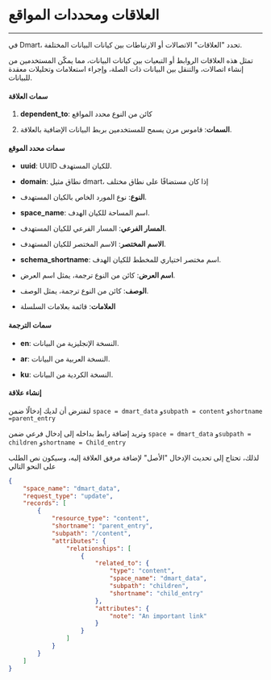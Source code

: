 # العلاقات ومحددات المواقع

---

في Dmart، تحدد "العلاقات" الاتصالات أو الارتباطات بين كيانات البيانات المختلفة.

تمثل هذه العلاقات الروابط أو التبعيات بين كيانات البيانات، مما يمكّن المستخدمين من إنشاء اتصالات، والتنقل بين البيانات ذات الصلة، وإجراء استعلامات وتحليلات معقدة للبيانات.

#### سمات العلاقة

1. **dependent_to**: كائن من النوع محدد المواقع

2. **السمات**: قاموس مرن يسمح للمستخدمين بربط البيانات الإضافية بالعلاقة.

#### سمات محدد الموقع

- **uuid**: UUID للكيان المستهدف.

- **domain**: نطاق مثيل dmart، إذا كان مستضافًا على نطاق مختلف

- **النوع**: نوع المورد الخاص بالكيان المستهدف.

- **space_name**: اسم المساحة للكيان الهدف.

- **المسار الفرعي**: المسار الفرعي للكيان المستهدف.

- **الاسم المختصر**: الاسم المختصر للكيان المستهدف.

- **schema_shortname**: اسم مختصر اختياري للمخطط للكيان الهدف.

- **اسم العرض**: كائن من النوع ترجمة، يمثل اسم العرض.

- **الوصف**: كائن من النوع ترجمة، يمثل الوصف.

- **العلامات**: قائمة بعلامات السلسلة

#### سمات الترجمة

- **en**: النسخة الإنجليزية من البيانات.

- **ar**: النسخة العربية من البيانات.

- **ku**: النسخة الكردية من البيانات.

#### إنشاء علاقة

لنفترض أن لديك إدخالًا ضمن `space = dmart_data` و`subpath = content` و`shortname =parent_entry`

وتريد إضافة رابط بداخله إلى إدخال فرعي ضمن `space = dmart_data` و`subpath = children` و`shortname = Child_entry`

لذلك، تحتاج إلى تحديث الإدخال "الأصل" لإضافة مرفق العلاقة إليه، وسيكون نص الطلب على النحو التالي

```json
{
    "space_name": "dmart_data",
    "request_type": "update",
    "records": [
        {
            "resource_type": "content",
            "shortname": "parent_entry",
            "subpath": "/content",
            "attributes": {
                "relationships": [
                    {
                        "related_to": {
                            "type": "content",
                            "space_name": "dmart_data",
                            "subpath": "children",
                            "shortname": "child_entry"
                        },
                        "attributes": {
                            "note": "An important link"
                        }
                    }
                ]
            }
        }
    ]
}
```
